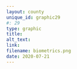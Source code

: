 ```yaml
---
layout: county 
unique_id: graphic29
#: 29
type: graphic
title: 
alt_text: 
link: 
filename: biometrics.png
date: 2020-07-21
---
```

